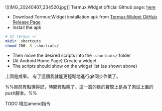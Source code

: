 ![[IMG_20240407_234520.jpg]]
Termux:Widget official Github page: [here](https://github.com/termux/termux-widget?tab=readme-ov-file#Installation)

- Download Termux:Widget installation apk from [Termux:Widget GitHub Release Page](https://github.com/termux/termux-widget/releases)
- Install the apk
```bash
# at Termux ~/
mkdir .shortcuts
chmod 700 -R .shortcuts/
```
- Then move the desired scripts into the `.shortcuts/` folder
- (At Android Home Page) Create a widget
- The scripts should show on the widget list (as shown above)

上圖是成果。
有了這個我就能更輕鬆地進行git同步作業了。

%%目前有點懶得記，時間有點晚了。這一篇的目的實際上是為了測試上面的push腳本。%%

TODO 增加amend指令